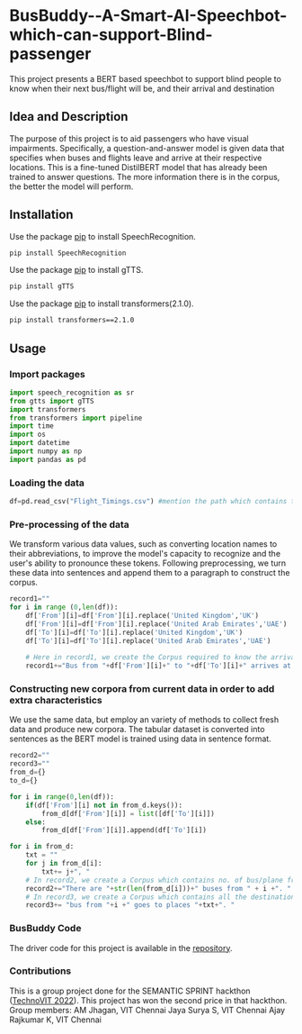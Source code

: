 # BusBuddy--A-Smart-AI-Speechbot-which-can-support-Blind-passenger
This project presents a BERT based speechbot to support blind people to know when their next bus/flight will be, and their arrival and destination

## Idea and Description

The purpose of this project is to aid passengers who have visual impairments.
Specifically, a question-and-answer model is given data that specifies when buses and flights leave and arrive at their respective locations. 
This is a fine-tuned DistilBERT model that has already been trained to answer questions. The more information there is in the corpus, the better the model will perform.


## Installation

Use the package [pip](https://pypi.org/project/SpeechRecognition/) to install SpeechRecognition.

```bash
pip install SpeechRecognition
```
Use the package [pip](https://pypi.org/project/gTTS/) to install gTTS.

```bash
pip install gTTS
```
Use the package [pip](https://pypi.org/project/transformers/2.1.0/) to install transformers(2.1.0).

```bash
pip install transformers==2.1.0
```
## Usage
### Import packages

```python
import speech_recognition as sr
from gtts import gTTS
import transformers
from transformers import pipeline
import time
import os
import datetime
import numpy as np
import pandas as pd
```

### Loading the data
```python
df=pd.read_csv("Flight_Timings.csv") #mention the path which contains the downloaded CSV file

```
### Pre-processing of the data
We transform various data values, such as converting location names to their abbreviations, to improve the model's capacity to recognize and the user's ability to pronounce these tokens. Following preprocessing, we turn these data into sentences and append them to a paragraph to construct the corpus.
```python
record1=""
for i in range (0,len(df)):
    df['From'][i]=df['From'][i].replace('United Kingdom','UK')  
    df['From'][i]=df['From'][i].replace('United Arab Emirates','UAE')
    df['To'][i]=df['To'][i].replace('United Kingdom','UK')
    df['To'][i]=df['To'][i].replace('United Arab Emirates','UAE')
    
    # Here in record1, we create the Corpus required to know the arrival time, departure time of bus/plane from onne place to another
    record1+="Bus from "+df['From'][i]+" to "+df['To'][i]+" arrives at "+df['Arrival Time'][i]+" and departs at "+df['Departure Time'][i]+". "

```
### Constructing new corpora from current data in order to add extra characteristics
We use the same data, but employ an variety of methods to collect fresh data and produce new corpora. The tabular dataset is converted into sentences as the BERT model is trained using data in sentence format.
```python
record2=""
record3=""
from_d={}
to_d={}

for i in range(0,len(df)):
    if(df['From'][i] not in from_d.keys()):
        from_d[df['From'][i]] = list([df['To'][i]])
    else:
        from_d[df['From'][i]].append(df['To'][i])

for i in from_d:
    txt = ""
    for j in from_d[i]:
        txt+= j+", "
    # In record2, we create a Corpus which contains no. of bus/plane from a place(destination)    
    record2+="There are "+str(len(from_d[i]))+" buses from " + i +". "
    # In record3, we create a Corpus which contains all the destinations of each bus/train
    record3+= "bus from "+i +" goes to places "+txt+". "
```
### BusBuddy Code
The driver code for this project is available in the [repository](https://github.com/AMjhagan/BusBuddy--A-Smart-AI-Speechbot-which-can-support-Blind-passenger/blob/main/BusBuddy.ipynb).

### Contributions
This is a group project done for the SEMANTIC SPRINT hackthon ([TechnoVIT 2022](https://www.technovitchennai.com/)). This project has won the second price in that hackthon.
Group members:
AM Jhagan, VIT Chennai
Jaya Surya S, VIT Chennai
Ajay Rajkumar K, VIT Chennai